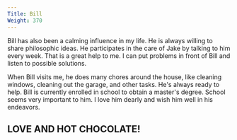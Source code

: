 ```yaml
---
Title: Bill
Weight: 370
---
```


Bill has also been a calming influence in my life. He is always willing to share philosophic ideas. He participates in the care of Jake by talking to him every week. That is a great help to me. I can put problems in front of Bill and listen to possible solutions.

When Bill visits me, he does many chores around the house, like cleaning windows, cleaning out the garage, and other tasks. He's always ready to help. Bill is currently enrolled in school to obtain a master's degree. School seems very important to him. I love him dearly and wish him well in his endeavors.

## LOVE AND HOT CHOCOLATE!